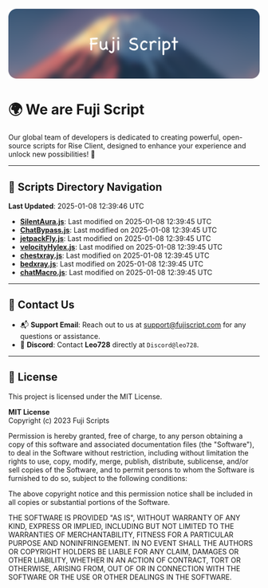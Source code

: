 ![Banner](.github/b.webp)

# 🌍 **We are Fuji Script**

Our global team of developers is dedicated to creating powerful, open-source scripts for Rise Client, designed to enhance your experience and unlock new possibilities! 🌟

---
<!-- SCRIPTS_NAVIGATION_START -->
## 📂 **Scripts Directory Navigation**

**Last Updated**: 2025-01-08 12:39:46 UTC

- **[SilentAura.js](scripts/SilentAura.js)**: Last modified on 2025-01-08 12:39:45 UTC
- **[ChatBypass.js](scripts/ChatBypass.js)**: Last modified on 2025-01-08 12:39:45 UTC
- **[jetpackFly.js](scripts/jetpackFly.js)**: Last modified on 2025-01-08 12:39:45 UTC
- **[velocityHylex.js](scripts/velocityHylex.js)**: Last modified on 2025-01-08 12:39:45 UTC
- **[chestxray.js](scripts/chestxray.js)**: Last modified on 2025-01-08 12:39:45 UTC
- **[bedxray.js](scripts/bedxray.js)**: Last modified on 2025-01-08 12:39:45 UTC
- **[chatMacro.js](scripts/chatMacro.js)**: Last modified on 2025-01-08 12:39:45 UTC

<!-- SCRIPTS_NAVIGATION_END -->

---

## 💬 **Contact Us**  
- 📬 **Support Email**: Reach out to us at [support@fujiscript.com](mailto:support@fujiscript.com) for any questions or assistance.  
- 💬 **Discord**: Contact **Leo728** directly at `Discord@leo728`.

---

## 📜 **License**

This project is licensed under the MIT License.  

**MIT License**  
Copyright (c) 2023 Fuji Scripts  

Permission is hereby granted, free of charge, to any person obtaining a copy of this software and associated documentation files (the "Software"), to deal in the Software without restriction, including without limitation the rights to use, copy, modify, merge, publish, distribute, sublicense, and/or sell copies of the Software, and to permit persons to whom the Software is furnished to do so, subject to the following conditions:  

The above copyright notice and this permission notice shall be included in all copies or substantial portions of the Software.  

THE SOFTWARE IS PROVIDED "AS IS", WITHOUT WARRANTY OF ANY KIND, EXPRESS OR IMPLIED, INCLUDING BUT NOT LIMITED TO THE WARRANTIES OF MERCHANTABILITY, FITNESS FOR A PARTICULAR PURPOSE AND NONINFRINGEMENT. IN NO EVENT SHALL THE AUTHORS OR COPYRIGHT HOLDERS BE LIABLE FOR ANY CLAIM, DAMAGES OR OTHER LIABILITY, WHETHER IN AN ACTION OF CONTRACT, TORT OR OTHERWISE, ARISING FROM, OUT OF OR IN CONNECTION WITH THE SOFTWARE OR THE USE OR OTHER DEALINGS IN THE SOFTWARE.  
